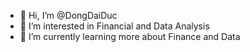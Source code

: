 - 👋 Hi, I’m @DongDaiDuc
- 👀 I’m interested in Financial and Data Analysis
- 🌱 I’m currently learning more about Finance and Data

<!---
DongDaiDuc/DongDaiDuc is a ✨ special ✨ repository because its `README.md` (this file) appears on your GitHub profile.
You can click the Preview link to take a look at your changes.
--->
